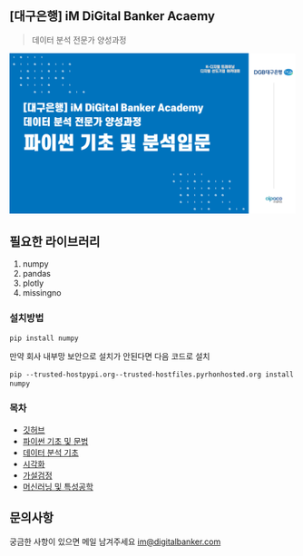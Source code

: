 ## [대구은행] iM DiGital Banker Acaemy

> 데이터 분석 전문가 양성과정

![iM DiGital](/git_image.png)


## 필요한 라이브러리
  1. numpy
  2. pandas
  3. plotly
  4. missingno


### 설치방법

```
pip install numpy
```
만약 회사 내부망 보안으로 설치가 안된다면 다음 코드로 설치
```
pip --trusted-hostpypi.org--trusted-hostfiles.pyrhonhosted.org install numpy
```


### 목차

- [깃허브](/Day_OT)
- [파이썬 기초 및 문법](/data)
- [데이터 분석 기초]()
- [시각화]()
- [가설검정]()
- [머신러닝 및 특성공학]()


## 문의사항

궁금한 사항이 있으면 메일 남겨주세요
im@digitalbanker.com
  



